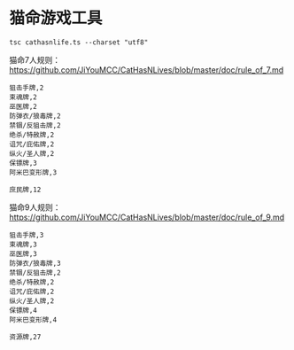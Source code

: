 # 猫命游戏工具

    tsc cathasnlife.ts --charset "utf8"

猫命7人规则：https://github.com/JiYouMCC/CatHasNLives/blob/master/doc/rule_of_7.md

    狙击手牌,2
    束魂牌,2
    巫医牌,2
    防弹衣/狼毒牌,2
    禁锢/反狙击牌,2
    绝杀/特赦牌,2
    诅咒/庇佑牌,2
    纵火/圣人牌,2
    保镖牌,3
    阿米巴变形牌,3
    
    庶民牌,12

猫命9人规则：https://github.com/JiYouMCC/CatHasNLives/blob/master/doc/rule_of_9.md

    狙击手牌,3
    束魂牌,3
    巫医牌,3
    防弹衣/狼毒牌,3
    禁锢/反狙击牌,2
    绝杀/特赦牌,2
    诅咒/庇佑牌,2
    纵火/圣人牌,2
    保镖牌,4
    阿米巴变形牌,4
    
    资源牌,27

